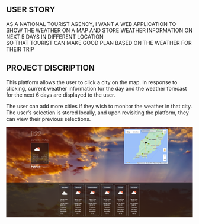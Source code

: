 ## USER STORY
AS A NATIONAL TOURIST AGENCY,
I WANT A WEB APPLICATION TO SHOW THE WEATHER ON A MAP AND STORE WEATHER INFORMATION ON NEXT 5 DAYS IN DIFFERENT LOCATION   
SO THAT TOURIST CAN MAKE GOOD PLAN BASED ON THE WEATHER FOR THEIR TRIP


## PROJECT DISCRIPTION 
This platform allows the user to click a city on the map. In response to clicking, current weather information for the day and the weather forecast for the next 6 days are displayed to the user.

The user can add more cities if they wish to monitor the weather in that city. The user’s selection is stored locally, and upon revisiting the platform, they can view their previous selections. 


![alt text](./index_Capture.PNG "index page screenshot")